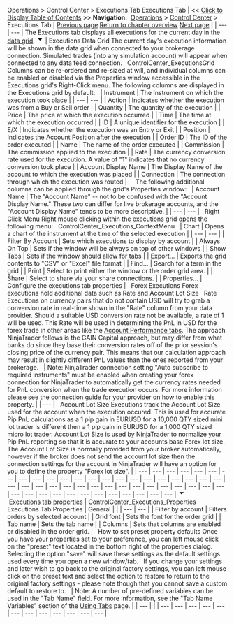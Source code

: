 ﻿
Operations > Control Center > Executions Tab
Executions Tab
| << [Click to Display Table of Contents](executions_tab.md) >> **Navigation:**     [Operations](operations.md) > [Control Center](control_center.md) > Executions Tab | [Previous page](strategies_tab.md) [Return to chapter overview](control_center.md) [Next page](positions_tab.md) |
| --- | --- |
The Executions tab displays all executions for the current day in the [data grid](data_grids.md).
![tog_minus](tog_minus.gif)
| Executions Data Grid The current day's execution information will be shown in the data grid when connected to your brokerage connection. Simulated trades (into any simulation account) will appear when connected to any data feed connection.   ControlCenter_ExecutionsGrid   Columns can be re-ordered and re-sized at will, and individual columns can be enabled or disabled via the Properties window accessible in the Executions grid's Right-Click menu. The following columns are displayed in the Executions grid by default:     | Instrument | The Instrument on which the execution took place | | --- | --- | | Action | Indicates whether the execution was from a Buy or Sell order | | Quantity | The quantity of the execution | | Price | The price at which the execution occurred | | Time | The time at which the execution occurred | | ID | A unique identifier for the execution | | E/X | Indicates whether the execution was an Entry or Exit | | Position | Indicates the Account Position after the execution | | Order ID | The ID of the order executed | | Name | The name of the order executed | | Commission | The commission applied to the execution | | Rate | The currency conversion rate used for the execution. A value of "1" indicates that no currency conversion took place | | Account Display Name | The Display Name of the account to which the execution was placed | | Connection | The connection through which the execution was routed |        The following additional columns can be applied through the grid's Properties window:     | Account Name | The "Account Name" -- not to be confused with the "Account Display Name." These two can differ for live brokerage accounts, and the "Account Display Name" tends to be more descriptive. | | --- | --- |      Right Click Menu Right mouse clicking within the executions grid opens the following menu:   ControlCenter_Executions_ContextMenu     | Chart | Opens a chart of the instrument at the time of the selected execution | | --- | --- | | Filter By Account | Sets which executions to display by account | | Always On Top | Sets if the window will be always on top of other windows | | Show Tabs | Sets if the window should allow for tabs | | Export... | Exports the grid contents to "CSV" or "Excel" file format | | Find... | Search for a term in the grid | | Print | Select to print either the window or the order grid area. | | Share | Select to share via your share connections. | | Properties... | Configure the executions tab properties |      Forex Executions Forex executions hold additional data such as Rate and Account Lot Size   Rate Executions on currency pairs that do not contain USD will try to grab a conversion rate in real-time shown in the "Rate" column from your data provider. Should a suitable USD conversion rate not be available, a rate of 1 will be used. This Rate will be used in determining the PnL in USD for the forex trade in other areas like the [Account Performance tabs](trade_performance.md). The approach NinjaTrader follows is the GAIN Capital approach, but may differ from what banks do since they base their conversion rates off of the prior session's closing price of the currency pair. This means that our calculation approach may result in slightly different PnL values than the ones reported from your brokerage.     | Note: NinjaTrader connection setting "Auto subscribe to required instruments" must be enabled when creating your forex connection for NinjaTrader to automatically get the currency rates needed for PnL conversion when the trade execution occurs. For more information please see the connection guide for your provider on how to enable this property. | | --- |      Account Lot Size Executions track the Account Lot Size used for the account when the execution occured. This is used for accurate Pip PnL calculations as a 1 pip gain in EURUSD for a 10,000 QTY sized mini lot trader is different then a 1 pip gain in EURUSD for a 1,000 QTY sized micro lot trader. Account Lot Size is used by NinjaTrader to normalize your Pip PnL reporting so that it is accurate to your accounts base Forex lot size. The Account Lot Size is normally provided from your broker automatically, however if the broker does not send the account lot size then the connection settings for the account in NinjaTrader will have an option for you to define the property "Forex lot size". |
| --- | --- | --- | --- | --- | --- | --- | --- | --- | --- | --- | --- | --- | --- | --- | --- | --- | --- | --- | --- | --- | --- | --- | --- | --- | --- | --- | --- | --- | --- | --- | --- | --- | --- | --- | --- | --- | --- | --- | --- | --- | --- | --- | --- | --- | --- | --- | --- | --- | --- |
![tog_minus](tog_minus.gif)        [Executions tab properties](javascript:HMToggle('toggle','ExecutionsTabProperties','ExecutionsTabProperties_ICON'))
| ControlCenter_Executions_Properties   Executions Tab Properties   | General |  | | --- | --- | | Filter by account | Filters orders by selected account | | Grid font | Sets the font for the order grid | | Tab name | Sets the tab name | | Columns | Sets that columns are enabled or disabled in the order grid. |      How to set preset property defaults Once you have your properties set to your preference, you can left mouse click on the "preset" text located in the bottom right of the properties dialog. Selecting the option "save" will save these settings as the default settings used every time you open a new window/tab.   If you change your settings and later wish to go back to the original factory settings, you can left mouse click on the preset text and select the option to restore to return to the original factory settings - please note though that you cannot save a custom default to restore to.     | Note: A number of pre-defined variables can be used in the "Tab Name" field. For more information, see the "Tab Name Variables" section of the [Using Tabs](using_tabs.md) page. | | --- | |
| --- | --- | --- | --- | --- | --- | --- | --- | --- | --- | --- | --- |

